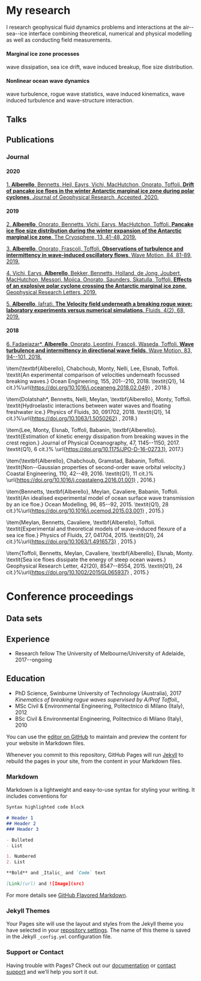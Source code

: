 # My research

I research geophysical fluid dynamics problems and interactions at the air--sea--ice interface combining theoretical, numerical and physical modelling as well as conducting field measurements.

#### Marginal ice zone processes
wave dissipation, sea ice drift, wave induced breakup, floe size distribution.

#### Nonlinear ocean wave dynamics
wave turbulence, rogue wave statistics, wave induced kinematics, wave induced turbulence and wave-structure interaction.

## Talks

## Publications

### Journal

#### 2020

[1. **Alberello**, Bennetts, Heil, Eayrs, Vichi, MacHutchon, Onorato, Toffoli. __Drift of pancake ice floes in the winter Antarctic marginal ice zone during polar cyclones__. Journal of Geophysical Research, Accepted, 2020.](https://agupubs.onlinelibrary.wiley.com/doi/10.1029/2019JC015418)

#### 2019

[2. **Alberello**, Onorato, Bennetts, Vichi, Earys, MacHutchon, Toffoli. __Pancake ice floe size distribution during the winter expansion of the Antarctic marginal ice zone__. The Cryosphere, 13, 41-48, 2019.](https://doi.org/10.5194/tc-13-41-2019)

[3. **Alberello**, Onorato, Frascoli, Toffoli. __Observations of turbulence and intermittency in wave-induced oscillatory flows__. Wave Motion, 84, 81-89, 2019.](https://doi.org/10.1016/j.wavemoti.2018.10.003)

[4. Vichi, Earys, **Alberello**, Bekker, Bennetts, Holland, de Jong, Joubert, MacHutchon, Messori, Mojica, Onorato, Saunders, Skatulla, Toffoli. __Effects of an explosive polar cyclone crossing the Antarctic marginal ice zone__. Geophysical Research Letters, 2019.](https://doi.org/10.1029/2019GL082457)

[5. **Alberello**, Iafrati. __The Velocity field underneath a breaking rogue wave: laboratory experiments versus numerical simulations__. Fluids, 4(2), 68, 2019.](https://doi.org/10.3390/fluids4020068)

#### 2018

[6. Fadaeiazar*, **Alberello**, Onorato, Leontini, Frascoli, Waseda, Toffoli. __Wave turbulence and intermittency in directional wave fields__. Wave Motion, 83, 94--101, 2018.](https://doi.org/10.1016/j.wavemoti.2018.09.002)

\item{\textbf{Alberello}, Chabchoub, Monty, Nelli, Lee, Elsnab, Toffoli. \textit{An experimental comparison of velocities underneath focussed breaking waves.} Ocean Engineering, 155, 201--210, 2018. \textit{Q1}, 14 cit.}%\url{https://doi.org/10.1016/j.oceaneng.2018.02.049} , 2018.}

\item{Dolatshah*, Bennetts, Nelli, Meylan, \textbf{Alberello}, Monty, Toffoli. \textit{Hydroelastic interactions between water waves and floating freshwater ice.} Physics of Fluids, 30, 091702, 2018. \textit{Q1}, 14 cit.}%\url{https://doi.org/10.1063/1.5050262} , 2018.}

\item{Lee, Monty, Elsnab, Toffoli, Babanin, \textbf{Alberello}. \textit{Estimation of kinetic energy dissipation from breaking waves in the crest region.} Journal of Physical Oceanography, 47, 1145--1150, 2017. \textit{Q1}, 6 cit.}% \url{https://doi.org/10.1175/JPO-D-16-0273.1}, 2017.}

\item{\textbf{Alberello}, Chabchoub, Gramstad, Babanin, Toffoli. \textit{Non--Gaussian properties of second-order wave orbital velocity.} Coastal Engineering, 110, 42--49, 2016. \textit{Q1}, 11 cit.}% \url{https://doi.org/10.1016/j.coastaleng.2016.01.001} , 2016.}

\item{Bennetts, \textbf{Alberello}, Meylan, Cavaliere, Babanin, Toffoli. \textit{An idealised experimental model of ocean surface wave transmission by an ice floe.} Ocean Modelling, 96, 85--92, 2015. \textit{Q1}, 28 cit.}%\url{https://doi.org/10.1016/j.ocemod.2015.03.001} , 2015.}

\item{Meylan, Bennetts, Cavaliere, \textbf{Alberello}, Toffoli. \textit{Experimental and theoretical models of wave-induced flexure of a sea ice floe.} Physics of Fluids, 27, 041704, 2015. \textit{Q1}, 24 cit.}%\url{https://doi.org/10.1063/1.4916573} , 2015.}

\item{Toffoli, Bennetts, Meylan, Cavaliere, \textbf{Alberello}, Elsnab, Monty. \textit{Sea ice floes dissipate the energy of steep ocean waves.} Geophysical Research Letter, 42(20), 8547--8554, 2015. \textit{Q1}, 24 cit.}%\url{https://doi.org/10.1002/2015GL065937} , 2015.}

# Conference proceedings

## Data sets

## Experience
- Research fellow The University of Melbourne/University of Adelaide, 2017--ongoing

## Education
- PhD Science, Swinburne University of Technology (Australia), 2017
__Kinematics of breaking rogue waves_ supervised by A/Prof Toffoli__
- MSc Civil & Environmental Engineering, Politectnico di Milano (Italy), 2012
- BSc Civil & Environmental Engineering, Politectnico di Milano (Italy), 2010



You can use the [editor on GitHub](https://github.com/alberto-alberello/research/edit/master/README.md) to maintain and preview the content for your website in Markdown files.

Whenever you commit to this repository, GitHub Pages will run [Jekyll](https://jekyllrb.com/) to rebuild the pages in your site, from the content in your Markdown files.

### Markdown

Markdown is a lightweight and easy-to-use syntax for styling your writing. It includes conventions for

```markdown
Syntax highlighted code block

# Header 1
## Header 2
### Header 3

- Bulleted
- List

1. Numbered
2. List

**Bold** and _Italic_ and `Code` text

[Link](url) and ![Image](src)
```

For more details see [GitHub Flavored Markdown](https://guides.github.com/features/mastering-markdown/).

### Jekyll Themes

Your Pages site will use the layout and styles from the Jekyll theme you have selected in your [repository settings](https://github.com/alberto-alberello/research/settings). The name of this theme is saved in the Jekyll `_config.yml` configuration file.

### Support or Contact

Having trouble with Pages? Check out our [documentation](https://help.github.com/categories/github-pages-basics/) or [contact support](https://github.com/contact) and we’ll help you sort it out.
